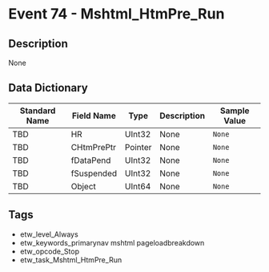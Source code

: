 # Event 74 - Mshtml_HtmPre_Run

## Description
None

## Data Dictionary
|Standard Name|Field Name|Type|Description|Sample Value|
|---|---|---|---|---|
|TBD|HR|UInt32|None|`None`|
|TBD|CHtmPrePtr|Pointer|None|`None`|
|TBD|fDataPend|UInt32|None|`None`|
|TBD|fSuspended|UInt32|None|`None`|
|TBD|Object|UInt64|None|`None`|

## Tags
* etw_level_Always
* etw_keywords_primarynav mshtml pageloadbreakdown
* etw_opcode_Stop
* etw_task_Mshtml_HtmPre_Run